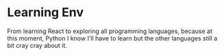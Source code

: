# Learning Env
From learning React to exploring all programming languages, because at this moment, Python I know I'll have to learn but the other languages still a bit cray cray about it. 
